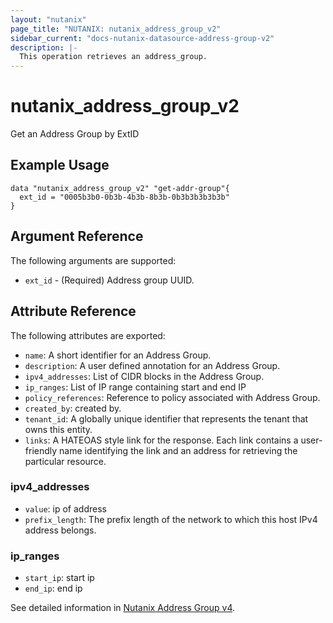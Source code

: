 ```yaml
---
layout: "nutanix"
page_title: "NUTANIX: nutanix_address_group_v2"
sidebar_current: "docs-nutanix-datasource-address-group-v2"
description: |-
  This operation retrieves an address_group.
---
```


# nutanix_address_group_v2

Get an Address Group by ExtID

## Example Usage

``` hcl
data "nutanix_address_group_v2" "get-addr-group"{
  ext_id = "0005b3b0-0b3b-4b3b-8b3b-0b3b3b3b3b3b"
}
```


## Argument Reference

The following arguments are supported:

* `ext_id` - (Required) Address group UUID.

## Attribute Reference

The following attributes are exported:

* `name`: A short identifier for an Address Group.
* `description`: A user defined annotation for an Address Group.
* `ipv4_addresses`: List of CIDR blocks in the Address Group.
* `ip_ranges`: List of IP range containing start and end IP
* `policy_references`: Reference to policy associated with Address Group.
* `created_by`: created by.
* `tenant_id`: A globally unique identifier that represents the tenant that owns this entity.
* `links`: A HATEOAS style link for the response. Each link contains a user-friendly name identifying the link and an address for retrieving the particular resource.


### ipv4_addresses
* `value`: ip of address
* `prefix_length`: The prefix length of the network to which this host IPv4 address belongs.


### ip_ranges
* `start_ip`: start ip
* `end_ip`: end ip




See detailed information in [Nutanix Address Group v4](https://developers.nutanix.com/api-reference?namespace=microseg&version=v4.0#tag/AddressGroups/operation/getAddressGroupById).

